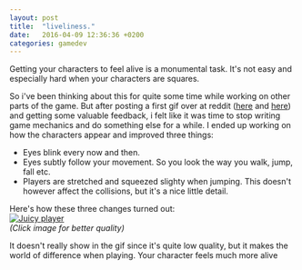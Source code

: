 ```yaml
---
layout: post
title:  "liveliness."
date:   2016-04-09 12:36:36 +0200
categories: gamedev
---
```


Getting your characters to feel alive is a monumental task. It's not easy and especially hard when your characters are squares.
<!--more-->
So i've been thinking about this for quite some time while working on other parts of the game. But after posting a first gif over at reddit ([here](https://www.reddit.com/r/Unity2D/comments/4d1xga/a_sample_level_from_my_wip_coop_platformer/) and [here](https://www.reddit.com/r/Unity3D/comments/4d2l8c/a_sample_level_from_my_wip_coop_platformer_xpost/)) and getting some valuable feedback, i felt like it was time to stop writing game mechanics and do something else for a while. I ended up working on how the characters appear and improved three things:

- Eyes blink every now and then.
- Eyes subtly follow your movement. So you look the way you walk, jump, fall etc.
- Players are stretched and squeezed slighty when jumping. This doesn't however affect the collisions, but it's a nice little detail.

Here's how these three changes turned out:  
[![Juicy player](https://zippy.gfycat.com/ExcitableSoulfulAustraliancattledog.gif)](https://gfycat.com/ExcitableSoulfulAustraliancattledog)  
*(Click image for better quality)*

It doesn't really show in the gif since it's quite low quality, but it makes the world of difference when playing. Your character feels much more alive
